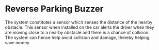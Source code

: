 # Reverse Parking Buzzer
The system constitutes a sensor which senses the distance of the nearby obstacle. This sensor when installed on the car alerts the driver when they are moving close to a nearby obstacle and there is a chance of collision. The system can hence help avoid collision and damage, thereby helping save money.
